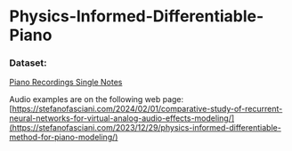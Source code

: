 # Physics-Informed-Differentiable-Piano

### Dataset:
 
[Piano Recordings Single Notes](https://doi.org/10.34740/kaggle/dsv/6285806)

Audio examples are on the following web page: [https://stefanofasciani.com/2024/02/01/comparative-study-of-recurrent-neural-networks-for-virtual-analog-audio-effects-modeling/](https://stefanofasciani.com/2023/12/29/physics-informed-differentiable-method-for-piano-modeling/)
